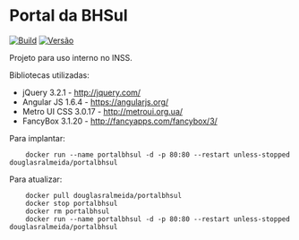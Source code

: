 # Portal da BHSul
[![Build](https://circleci.com/gh/douglasralmeida/pb.svg?style=shield)](https://circleci.com/gh/douglasralmeida/pb)
[![Versão](https://img.shields.io/github/release/douglasralmeida/pb.svg?label=versao)](https://github.com/douglasralmeida/pb/releases/latest)

Projeto para uso interno no INSS.

Bibliotecas utilizadas:
* jQuery 3.2.1 - http://jquery.com/
* Angular JS 1.6.4 - https://angularjs.org/
* Metro UI CSS 3.0.17 - http://metroui.org.ua/
* FancyBox 3.1.20 - http://fancyapps.com/fancybox/3/

Para implantar:
```
    docker run --name portalbhsul -d -p 80:80 --restart unless-stopped douglasralmeida/portalbhsul
```

Para atualizar:
```
    docker pull douglasralmeida/portalbhsul
    docker stop portalbhsul
    docker rm portalbhsul
    docker run --name portalbhsul -d -p 80:80 --restart unless-stopped douglasralmeida/portalbhsul
````